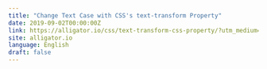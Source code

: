 ```yaml
---
title: "Change Text Case with CSS's text-transform Property"
date: 2019-09-02T00:00:00Z
link: https://alligator.io/css/text-transform-css-property/?utm_medium=RSS&utm_source=news.12bit.vn
site: alligator.io
language: English
draft: false
---
```

